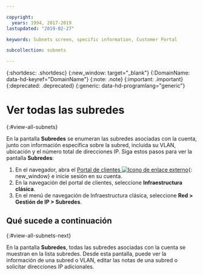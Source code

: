 ```yaml
---

copyright:
  years: 1994, 2017-2019
lastupdated: "2019-02-27"

keywords: Subnets screen, specific information, Customer Portal

subcollection: subnets

---
```


{:shortdesc: .shortdesc}
{:new_window: target="_blank"}
{:DomainName: data-hd-keyref="DomainName"}
{:note: .note}
{:important: .important}
{:deprecated: .deprecated}
{:generic: data-hd-programlang="generic"}

# Ver todas las subredes
{:#view-all-subnets}

En la pantalla **Subredes** se enumeran las subredes asociadas con la cuenta, junto con información específica sobre la subred, incluida su VLAN, ubicación y el número total de direcciones IP. Siga estos pasos para ver la pantalla **Subredes**:

1. En el navegador, abra el [Portal de clientes ![Icono de enlace externo](../../icons/launch-glyph.svg "Icono de enlace externo")](https://{DomainName}/){: new_window} e inicie sesión en su cuenta.
1. En la navegación del portal de clientes, seleccione **Infraestructura clásica**.
1. En el menú de navegación de Infraestructura clásica, seleccione **Red > Gestión de IP > Subredes**.

## Qué sucede a continuación
{:#view-all-subnets-next}

En la pantalla **Subredes**, todas las subredes asociadas con la cuenta se muestran en la lista subredes. Desde esta pantalla, puede ver la información de una subred o VLAN, editar las notas de una subred o solicitar direcciones IP adicionales.
